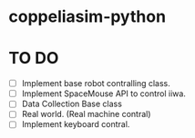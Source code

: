 # coppeliasim-python


# TO DO
- [ ] Implement base robot contralling class.
- [ ] Implement SpaceMouse API to control iiwa.
- [ ] Data Collection Base class
- [ ] Real world. (Real machine contral)
- [ ] Implement keyboard contral.